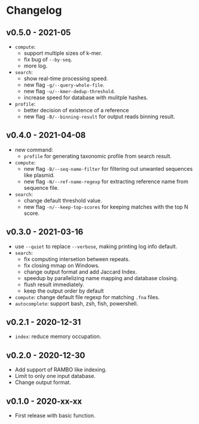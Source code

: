 # Changelog

## v0.5.0 - 2021-05

- `compute`:
    - support multiple sizes of k-mer.
    - fix bug of `--by-seq`.
    - more log.
- `search`:
    - show real-time processing speed.
    - new flag `-g/--query-whole-file`.
    - new flag `-u/--kmer-dedup-threshold`.
    - increase speed for database with mulitple hashes. 
- `profile`:
    - better decision of existence of a reference
    - new flag `-B/--binning-result` for output reads binning result.
    
## v0.4.0 - 2021-04-08

- new command:
    - `profile` for generating taxonomic profile from search result.
- `compute`:
    - new flag `-B/--seq-name-filter` for filtering out unwanted sequences like plasmid.
    - new flag `-N/--ref-name-regexp` for extracting reference name from sequence file.
- `search`:
    - change default threshold value.
    - new flag `-n/--keep-top-scores` for keeping matches with the top N score.

## v0.3.0 - 2021-03-16

- use `--quiet` to replace `--verbose`, making printing log info default.
- `search`: 
    - fix computing intersetion between repeats.
    - fix closing mmap on Windows.
    - change output format and add Jaccard Index.
    - speedup by parallelizing name mapping and database closing.
    - flush result immediately.
    - keep the output order by default
- `compute`: change default file regexp for matching `.fna` files.
- `autocomplete`: support bash, zsh, fish, powershell.

## v0.2.1 - 2020-12-31

- `index`: reduce memory occupation.
  
## v0.2.0 - 2020-12-30

- Add support of RAMBO like indexing.
- Limit to only one input database.
- Change output format.

## v0.1.0 - 2020-xx-xx

- First release with basic function.
